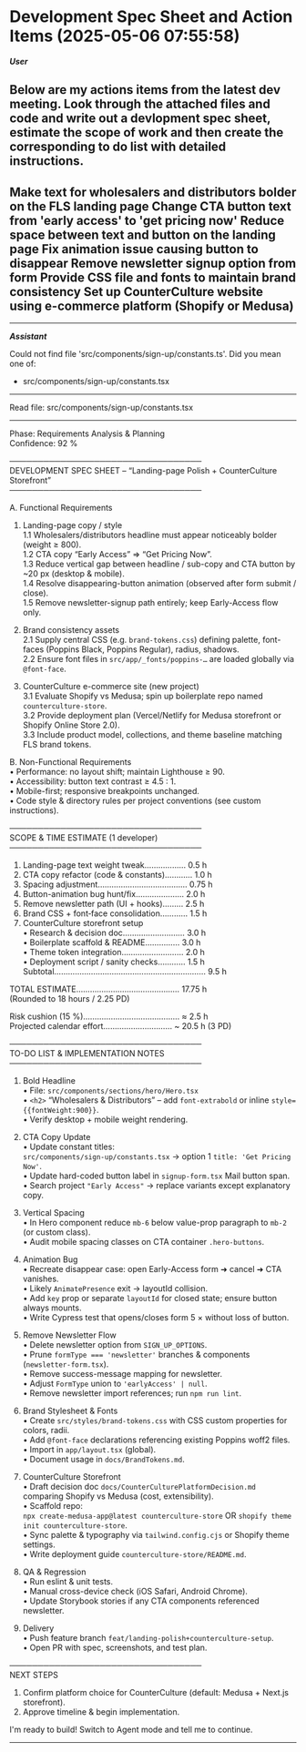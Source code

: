 <!-- Generated by SpecStory -->

# Development Spec Sheet and Action Items (2025-05-06 07:55:58)

_**User**_

Below are my actions items from the latest dev meeting. Look through the attached files and code and write out a devlopment spec sheet, estimate the scope of work and then create the corresponding to do list with detailed instructions.
---
Make text for wholesalers and distributors bolder on the FLS landing page
Change CTA button text from 'early access' to 'get pricing now'
Reduce space between text and button on the landing page
Fix animation issue causing button to disappear
Remove newsletter signup option from form
Provide CSS file and fonts to maintain brand consistency
Set up CounterCulture website using e-commerce platform (Shopify or Medusa)
---

---

_**Assistant**_

Could not find file 'src/components/sign-up/constants.ts'. Did you mean one of:
- src/components/sign-up/constants.tsx

---

Read file: src/components/sign-up/constants.tsx

---

Phase: Requirements Analysis & Planning  
Confidence: 92 %

──────────────────────────────────  
DEVELOPMENT SPEC SHEET – “Landing-page Polish + CounterCulture Storefront”  
──────────────────────────────────  

A. Functional Requirements  
1. Landing-page copy / style  
   1.1  Wholesalers/distributors headline must appear noticeably bolder (weight ≥ 800).  
   1.2  CTA copy “Early Access” ⇒ “Get Pricing Now”.  
   1.3  Reduce vertical gap between headline / sub-copy and CTA button by ~20 px (desktop & mobile).  
   1.4  Resolve disappearing-button animation (observed after form submit / close).  
   1.5  Remove newsletter-signup path entirely; keep Early-Access flow only.  

2. Brand consistency assets  
   2.1  Supply central CSS (e.g. `brand-tokens.css`) defining palette, font-faces (Poppins Black, Poppins Regular), radius, shadows.  
   2.2  Ensure font files in `src/app/_fonts/poppins-…` are loaded globally via `@font-face`.  

3. CounterCulture e-commerce site (new project)  
   3.1  Evaluate Shopify vs Medusa; spin up boilerplate repo named `counterculture-store`.  
   3.2  Provide deployment plan (Vercel/Netlify for Medusa storefront or Shopify Online Store 2.0).  
   3.3  Include product model, collections, and theme baseline matching FLS brand tokens.  

B. Non-Functional Requirements  
• Performance: no layout shift; maintain Lighthouse ≥ 90.  
• Accessibility: button text contrast ≥ 4.5 : 1.  
• Mobile-first; responsive breakpoints unchanged.  
• Code style & directory rules per project conventions (see custom instructions).  

──────────────────────────────────  
SCOPE & TIME ESTIMATE (1 developer)  
──────────────────────────────────  
1. Landing-page text weight tweak……………… 0.5 h  
2. CTA copy refactor (code & constants)………… 1.0 h  
3. Spacing adjustment………………………………… 0.75 h  
4. Button-animation bug hunt/fix………………… 2.0 h  
5. Remove newsletter path (UI + hooks)……… 2.5 h  
6. Brand CSS + font‐face consolidation………… 1.5 h  
7. CounterCulture storefront setup  
   • Research & decision doc……………………… 3.0 h  
   • Boilerplate scaffold & README…………… 3.0 h  
   • Theme token integration……………………… 2.0 h  
   • Deployment script / sanity checks………… 1.5 h  
   Subtotal………………………………………………………… 9.5 h  

TOTAL ESTIMATE……………………………………… 17.75 h  
(Rounded to 18 hours / 2.25 PD)  

Risk cushion (15 %)…………………………………… ≈ 2.5 h  
Projected calendar effort………………………… ~ 20.5 h (3 PD)  

──────────────────────────────────  
TO-DO LIST & IMPLEMENTATION NOTES  
──────────────────────────────────  

1. Bold Headline  
   • File: `src/components/sections/hero/Hero.tsx`  
   • `<h2>` “Wholesalers & Distributors” – add `font-extrabold` or inline `style={{fontWeight:900}}`.  
   • Verify desktop + mobile weight rendering.  

2. CTA Copy Update  
   • Update constant titles:  
      `src/components/sign-up/constants.tsx` → option 1 `title: 'Get Pricing Now'`.  
   • Update hard-coded button label in `signup-form.tsx` Mail button span.  
   • Search project `"Early Access"` → replace variants except explanatory copy.  

3. Vertical Spacing  
   • In Hero component reduce `mb-6` below value-prop paragraph to `mb-2` (or custom class).  
   • Audit mobile spacing classes on CTA container `.hero-buttons`.  

4. Animation Bug  
   • Recreate disappear case: open Early-Access form ➜ cancel ➜ CTA vanishes.  
   • Likely `AnimatePresence` exit → layoutId collision.  
   • Add `key` prop or separate `layoutId` for closed state; ensure button always mounts.  
   • Write Cypress test that opens/closes form 5 × without loss of button.  

5. Remove Newsletter Flow  
   • Delete newsletter option from `SIGN_UP_OPTIONS`.  
   • Prune `formType === 'newsletter'` branches & components (`newsletter-form.tsx`).  
   • Remove success-message mapping for newsletter.  
   • Adjust `FormType` union to `'earlyAccess' | null`.  
   • Remove newsletter import references; run `npm run lint`.  

6. Brand Stylesheet & Fonts  
   • Create `src/styles/brand-tokens.css` with CSS custom properties for colors, radii.  
   • Add `@font-face` declarations referencing existing Poppins woff2 files.  
   • Import in `app/layout.tsx` (global).  
   • Document usage in `docs/BrandTokens.md`.  

7. CounterCulture Storefront  
   • Draft decision doc `docs/CounterCulturePlatformDecision.md` comparing Shopify vs Medusa (cost, extensibility).  
   • Scaffold repo:  
      `npx create-medusa-app@latest counterculture-store`  OR  `shopify theme init counterculture-store`.  
   • Sync palette & typography via `tailwind.config.cjs` or Shopify theme settings.  
   • Write deployment guide `counterculture-store/README.md`.  

8. QA & Regression  
   • Run eslint & unit tests.  
   • Manual cross-device check (iOS Safari, Android Chrome).  
   • Update Storybook stories if any CTA components referenced newsletter.  

9. Delivery  
   • Push feature branch `feat/landing-polish+counterculture-setup`.  
   • Open PR with spec, screenshots, and test plan.  

──────────────────────────────────  
NEXT STEPS  
1. Confirm platform choice for CounterCulture (default: Medusa + Next.js storefront).  
2. Approve timeline & begin implementation.  

I'm ready to build! Switch to Agent mode and tell me to continue.

---

